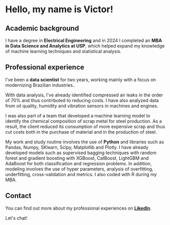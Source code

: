 # Hello, my name is Victor!

## Academic background

I have a degree in **Electrical Engineering** and in 2024 I completed an **MBA in Data Science and Analytics at USP**, which helped expand my knowledge of machine learning techniques and statistical analysis.

## Professional experience

I've been a **data scientist** for two years, working mainly with a focus on modernizing Brazilian industries..

With data analysis, I've already identified compressed air leaks in the order of 70% and thus contributed to reducing costs. I have also analyzed data from oil quality, humidity and vibration sensors in machines and engines.

I was also part of a team that developed a machine learning model to identify the chemical composition of scrap metal for steel production. As a result, the client reduced its consumption of more expensive scrap and thus cut costs both in the purchase of material and in the production of steel.

My work and study routine involves the use of **Python** and libraries such as Pandas, Numpy, SKlearn, Scipy, Matplotlib and Plotly.
I have already developed models such as supervised bagging techniques with random forest and gradient boosting with XGBoost, CatBoost, LightGBM and AdaBoost for both classification and regression problems.
In addition, modeling involves the use of hyper parameters, analysis of overfitting, underfitting, cross-validation and metrics.
I also coded with R during my MBA.

## Contact

You can find out more about my professional experiences on **[LikedIn](https://www.linkedin.com/in/victorpecine/?locale=en_US)**.

Let's chat!
